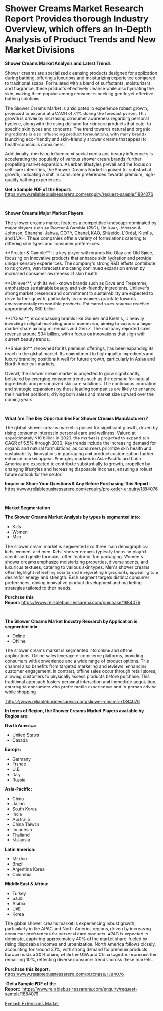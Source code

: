 <p><h1>Shower Creams Market Research Report Provides thorough Industry Overview, which offers an In-Depth Analysis of Product Trends and New Market Divisions</h1></p><p><strong>Shower Creams Market Analysis and Latest Trends</strong></p>
<p><p>Shower creams are specialized cleansing products designed for application during bathing, offering a luxurious and moisturizing experience compared to traditional soaps. Formulated with a blend of surfactants, moisturizers, and fragrance, these products effectively cleanse while also hydrating the skin, making them popular among consumers seeking gentle yet effective bathing solutions.</p><p>The Shower Creams Market is anticipated to experience robust growth, projected to expand at a CAGR of 7.1% during the forecast period. This growth is driven by increasing consumer awareness regarding personal hygiene, along with the rising demand for skincare products that cater to specific skin types and concerns. The trend towards natural and organic ingredients is also influencing product formulations, with many brands launching eco-friendly and skin-friendly shower creams that appeal to health-conscious consumers.</p><p>Additionally, the rising influence of social media and beauty influencers is accelerating the popularity of various shower cream brands, further propelling market expansion. As urban lifestyles prevail and the focus on self-care intensifies, the Shower Creams Market is poised for substantial growth, indicating a shift in consumer preferences towards premium, high-quality bathing experiences.</p></p>
<p><strong>Get a Sample PDF of the Report:&nbsp;</strong> <a href="https://www.reliablebusinessarena.com/enquiry/request-sample/1884076?utm_campaign=2116&utm_medium=2&utm_source=Github&utm_content=ia&utm_term=05042025&utm_id=shower-creams">https://www.reliablebusinessarena.com/enquiry/request-sample/1884076</a></p>
<p>&nbsp;</p>
<p><strong>Shower Creams Major Market Players</strong></p>
<p><p>The shower creams market features a competitive landscape dominated by major players such as Procter & Gamble (P&G), Unilever, Johnson & Johnson, Shanghai Jahwa, COTY, Chanel, KAO, Shiseido, L'Oréal, Kiehl's, and LVAH. These companies offer a variety of formulations catering to differing skin types and consumer preferences.</p><p>**Procter & Gamble** is a key player with brands like Olay and Old Spice, focusing on innovative products that enhance skin hydration and provide unique sensory experiences. The company's strong R&D efforts contribute to its growth, with forecasts indicating continued expansion driven by increased consumer awareness of skin health.</p><p>**Unilever**, with its well-known brands such as Dove and Tresemme, emphasizes sustainable beauty and skin-friendly ingredients. Unilever’s strong market presence and commitment to sustainability are expected to drive further growth, particularly as consumers gravitate towards environmentally responsible products. Estimated sales revenue reached approximately $60 billion.</p><p>**L'Oréal**, encompassing brands like Garnier and Kiehl's, is heavily investing in digital marketing and e-commerce, aiming to capture a larger market share among millennials and Gen Z. The company reported sales revenue around $34 billion, with a focus on innovations that align with current beauty trends.</p><p>**Shiseido**, renowned for its premium offerings, has been expanding its reach in the global market. Its commitment to high-quality ingredients and luxury branding positions it well for future growth, particularly in Asian and North American markets.</p><p>Overall, the shower cream market is projected to grow significantly, bolstered by emerging consumer trends such as the demand for natural ingredients and personalized skincare solutions. The continuous innovation and strategic expansions by these leading companies are likely to enhance their market positions, driving both sales and market size upward over the coming years.</p></p>
<p>&nbsp;</p>
<p><strong>What Are The Key Opportunities For Shower Creams Manufacturers?</strong></p>
<p><p>The global shower creams market is poised for significant growth, driven by rising consumer interest in personal care and wellness. Valued at approximately $10 billion in 2023, the market is projected to expand at a CAGR of 5.5% through 2030. Key trends include the increasing demand for organic and natural formulations, as consumers prioritize skin health and sustainability. Innovations in packaging and product customization further enhance market appeal. Emerging markets in Asia-Pacific and Latin America are expected to contribute substantially to growth, propelled by changing lifestyles and increasing disposable incomes, ensuring a robust future outlook for the sector.</p></p>
<p><strong>Inquire or Share Your Questions If Any Before Purchasing This Report:</strong> <a href="https://www.reliablebusinessarena.com/enquiry/pre-order-enquiry/1884076?utm_campaign=2116&utm_medium=2&utm_source=Github&utm_content=ia&utm_term=05042025&utm_id=shower-creams">https://www.reliablebusinessarena.com/enquiry/pre-order-enquiry/1884076</a></p>
<p>&nbsp;</p>
<p><strong>Market Segmentation</strong></p>
<p><strong>The Shower Creams Market Analysis by types is segmented into:</strong></p>
<p><ul><li>Kids</li><li>Women</li><li>Men</li></ul></p>
<p><p>The shower cream market is segmented into three main demographics: kids, women, and men. Kids' shower creams typically focus on playful scents and gentle formulas, often featuring fun packaging. Women's shower creams emphasize moisturizing properties, diverse scents, and luxurious textures, catering to various skin types. Men's shower creams often highlight refreshing scents and invigorating ingredients, appealing to a desire for energy and strength. Each segment targets distinct consumer preferences, driving innovative product development and marketing strategies tailored to their needs.</p></p>
<p><strong>Purchase this Report:&nbsp;</strong><a href="https://www.reliablebusinessarena.com/purchase/1884076?utm_campaign=2116&utm_medium=2&utm_source=Github&utm_content=ia&utm_term=05042025&utm_id=shower-creams">https://www.reliablebusinessarena.com/purchase/1884076</a></p>
<p>&nbsp;</p>
<p><strong>The Shower Creams Market Industry Research by Application is segmented into:</strong></p>
<p><ul><li>Online</li><li>Offline</li></ul></p>
<p><p>The shower creams market is segmented into online and offline applications. Online sales leverage e-commerce platforms, providing consumers with convenience and a wide range of product options. This channel also benefits from targeted marketing and reviews, enhancing customer engagement. In contrast, offline sales occur through retail stores, allowing customers to physically assess products before purchase. This traditional approach fosters personal interaction and immediate acquisition, catering to consumers who prefer tactile experiences and in-person advice while shopping.</p></p>
<p><a href="https://www.reliablebusinessarena.com/shower-creams-r1884076?utm_campaign=2116&utm_medium=2&utm_source=Github&utm_content=ia&utm_term=05042025&utm_id=shower-creams">&nbsp;https://www.reliablebusinessarena.com/shower-creams-r1884076</a></p>
<p><strong>In terms of Region, the Shower Creams Market Players available by Region are:</strong></p>
<p>
    <p> <strong> North America: </strong>
        <ul>
            <li>United States</li>
            <li>Canada</li>
        </ul>
        </p> 
    <p> <strong> Europe: </strong>
        <ul>
            <li>Germany</li>
            <li>France</li>
            <li>U.K.</li>
            <li>Italy</li>
            <li>Russia</li>
        </ul>
        </p> 
    <p> <strong> Asia-Pacific: </strong>
        <ul>
            <li>China</li>
            <li>Japan</li>
            <li>South Korea</li>
            <li>India</li>
            <li>Australia</li>
            <li>China Taiwan</li>
            <li>Indonesia</li>
            <li>Thailand</li>
            <li>Malaysia</li>
        </ul>
        </p> 
    <p> <strong> Latin America: </strong>
        <ul>
            <li>Mexico</li>
            <li>Brazil</li>
            <li>Argentina Korea</li>
            <li>Colombia</li>
        </ul>
        </p> 
    <p> <strong> Middle East & Africa: </strong>
        <ul>
            <li>Turkey</li>
            <li>Saudi</li>
            <li>Arabia</li>
            <li>UAE</li>
            <li>Korea</li>
        </ul>
    </p>
    </p>
<p><p>The global shower creams market is experiencing robust growth, particularly in the APAC and North America regions, driven by increasing consumer preferences for personal care products. APAC is expected to dominate, capturing approximately 40% of the market share, fueled by rising disposable incomes and urbanization. North America follows closely, accounting for around 30%, with strong demand for premium products. Europe holds a 20% share, while the USA and China together represent the remaining 10%, reflecting diverse consumer trends across these markets.</p></p>
<p><strong>Purchase this Report: </strong><a href="https://www.reliablebusinessarena.com/purchase/1884076?utm_campaign=2116&utm_medium=2&utm_source=Github&utm_content=ia&utm_term=05042025&utm_id=shower-creams">https://www.reliablebusinessarena.com/purchase/1884076</a></p>
<p>&nbsp;<strong>Get a Sample PDF of the Report:&nbsp;&nbsp;</strong><a href="https://www.reliablebusinessarena.com/enquiry/request-sample/1884076?utm_campaign=2116&utm_medium=2&utm_source=Github&utm_content=ia&utm_term=05042025&utm_id=shower-creams">https://www.reliablebusinessarena.com/enquiry/request-sample/1884076</a></p>
<p><strong></strong></p>
<p><p><a href="https://github.com/luckyshygirl/Market-Research-Report-List-7/blob/main/eyelash-extensions-market.md?utm_campaign=2116&utm_medium=2&utm_source=Github&utm_content=ia&utm_term=05042025&utm_id=shower-creams">Eyelash Extensions Market</a></p></p>